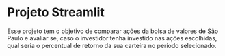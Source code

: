 # Projeto Streamlit

Esse projeto tem o objetivo de comparar ações da bolsa de valores de São Paulo e avaliar se, caso o investidor tenha investido nas ações escolhidas, qual seria o percentual de retorno da sua carteira no período selecionado.
